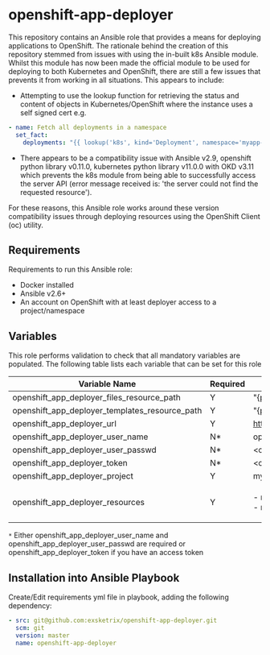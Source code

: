 # openshift-app-deployer

This repository contains an Ansible role that provides a means for deploying applications to OpenShift. The rationale behind the creation of this repository stemmed from issues with using the in-built k8s Ansible module. Whilst this module has now been made the official module to be used for deploying to both Kubernetes and OpenShift, there are still a few issues that prevents it from working in all situations. This appears to include:

* Attempting to use the lookup function for retrieving the status and content of objects in Kubernetes/OpenShift where the instance uses a self signed cert e.g. 

```yaml
- name: Fetch all deployments in a namespace
  set_fact:
    deployments: "{{ lookup('k8s', kind='Deployment', namespace='myapp-dev', host='https://console.openshift.bizchat.io:8443', api_key='{{openshift_app_deployer_token}}', verify_ssl=no) }}"
```

* There appears to be a compatibility issue with Ansible v2.9, openshift python library v0.11.0, kubernetes python library v11.0.0 with OKD v3.11 which prevents the k8s module from being able to successfully access the server API (error message received is: 'the server could not find the requested resource').

For these reasons, this Ansible role works around these version compatibility issues through deploying resources using the OpenShift Client (oc) utility.

## Requirements

Requirements to run this Ansible role:

* Docker installed
* Ansible v2.6+
* An account on OpenShift with at least deployer access to a project/namespace

## Variables

This role performs validation to check that all mandatory variables are populated. The following table lists each variable that can be set for this role 

| Variable Name                                   |  Required | Example Value                                              |
| ----------------------------------------------- | --------- | ---------------------------------------------------------- |
| openshift_app_deployer_files_resource_path      | Y         | "{playbook_dir}/files"                                     |
| openshift_app_deployer_templates_resource_path  | Y         | "{playbook_dir}"/templates"                                |
| openshift_app_deployer_url                      | Y         | https://console.openshift.bizchat.io:8443                  |
| openshift_app_deployer_user_name                | N*        | openshift-user                                             |
| openshift_app_deployer_user_passwd              | N*        | <openshift_user_password>                                  |
| openshift_app_deployer_token                    | N*        | <openshift_access_token>                                   |
| openshift_app_deployer_project                  | Y         | myapp-dev                                                  |
| openshift_app_deployer_resources                | Y         | <p>- myapp_imagestream.yml<br>- myapp_service.yml</p>      |

`*` Either openshift_app_deployer_user_name and openshift_app_deployer_user_passwd are required or openshift_app_deployer_token if you have an access token

## Installation into Ansible Playbook

Create/Edit requirements yml file in playbook, adding the following dependency:

```yaml
- src: git@github.com:exsketrix/openshift-app-deployer.git
  scm: git
  version: master
  name: openshift-app-deployer
```